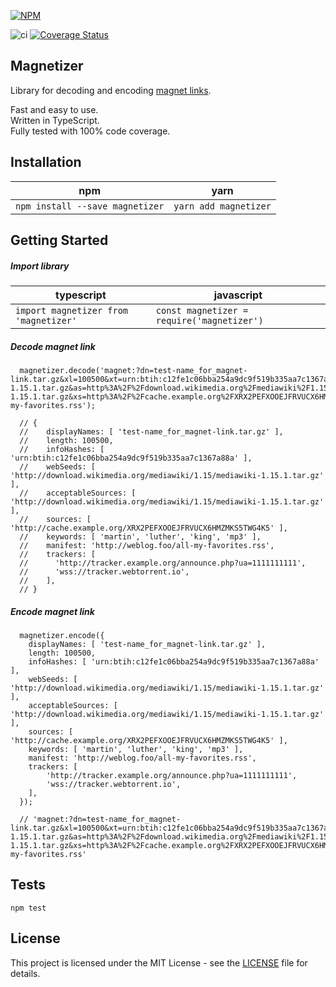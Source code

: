 
[![NPM](https://nodei.co/npm/magnetizer.png)](https://npmjs.org/package/magnetizer)

![ci](https://github.com/IvanSolomakhin/magnetizer/workflows/ci/badge.svg)
[![Coverage Status](https://coveralls.io/repos/github/IvanSolomakhin/magnetizer/badge.svg)](https://coveralls.io/github/IvanSolomakhin/magnetizer)

## Magnetizer
  Library for decoding and encoding [magnet links](https://en.wikipedia.org/wiki/Magnet_URI_scheme).  
  
  Fast and easy to use.  
  Written in TypeScript.  
  Fully tested with 100% code coverage.  

  
## Installation
| npm | yarn |
|---|---|
| `npm install --save magnetizer` | `yarn add magnetizer` |

## Getting Started

##### Import library
| typescript | javascript |
|---|---|
| ` import magnetizer from 'magnetizer' ` | ` const magnetizer = require('magnetizer') `|

##### Decode magnet link
```
  magnetizer.decode('magnet:?dn=test-name_for_magnet-link.tar.gz&xl=100500&xt=urn:btih:c12fe1c06bba254a9dc9f519b335aa7c1367a88a&tr=http%3A%2F%2Ftracker.example.org%2Fannounce.php%3Fua%3D1111111111&tr=wss%3A%2F%2Ftracker.webtorrent.io&kt=martin+luther+king+mp3&ws=http%3A%2F%2Fdownload.wikimedia.org%2Fmediawiki%2F1.15%2Fmediawiki-1.15.1.tar.gz&as=http%3A%2F%2Fdownload.wikimedia.org%2Fmediawiki%2F1.15%2Fmediawiki-1.15.1.tar.gz&xs=http%3A%2F%2Fcache.example.org%2FXRX2PEFXOOEJFRVUCX6HMZMKS5TWG4K5&mt=http%3A%2F%2Fweblog.foo%2Fall-my-favorites.rss');
  
  // {
  //    displayNames: [ 'test-name_for_magnet-link.tar.gz' ],
  //    length: 100500,
  //    infoHashes: [ 'urn:btih:c12fe1c06bba254a9dc9f519b335aa7c1367a88a' ],
  //    webSeeds: [ 'http://download.wikimedia.org/mediawiki/1.15/mediawiki-1.15.1.tar.gz' ],
  //    acceptableSources: [ 'http://download.wikimedia.org/mediawiki/1.15/mediawiki-1.15.1.tar.gz' ],
  //    sources: [ 'http://cache.example.org/XRX2PEFXOOEJFRVUCX6HMZMKS5TWG4K5' ],
  //    keywords: [ 'martin', 'luther', 'king', 'mp3' ],
  //    manifest: 'http://weblog.foo/all-my-favorites.rss',
  //    trackers: [
  //      'http://tracker.example.org/announce.php?ua=1111111111',
  //      'wss://tracker.webtorrent.io',
  //    ],
  // }
```

##### Encode magnet link
```
  magnetizer.encode({
    displayNames: [ 'test-name_for_magnet-link.tar.gz' ],
    length: 100500,
    infoHashes: [ 'urn:btih:c12fe1c06bba254a9dc9f519b335aa7c1367a88a' ],
    webSeeds: [ 'http://download.wikimedia.org/mediawiki/1.15/mediawiki-1.15.1.tar.gz' ],
    acceptableSources: [ 'http://download.wikimedia.org/mediawiki/1.15/mediawiki-1.15.1.tar.gz' ],
    sources: [ 'http://cache.example.org/XRX2PEFXOOEJFRVUCX6HMZMKS5TWG4K5' ],
    keywords: [ 'martin', 'luther', 'king', 'mp3' ],
    manifest: 'http://weblog.foo/all-my-favorites.rss',
    trackers: [
        'http://tracker.example.org/announce.php?ua=1111111111',
        'wss://tracker.webtorrent.io',
    ],
  });
  
  // 'magnet:?dn=test-name_for_magnet-link.tar.gz&xl=100500&xt=urn:btih:c12fe1c06bba254a9dc9f519b335aa7c1367a88a&tr=http%3A%2F%2Ftracker.example.org%2Fannounce.php%3Fua%3D1111111111&tr=wss%3A%2F%2Ftracker.webtorrent.io&kt=martin+luther+king+mp3&ws=http%3A%2F%2Fdownload.wikimedia.org%2Fmediawiki%2F1.15%2Fmediawiki-1.15.1.tar.gz&as=http%3A%2F%2Fdownload.wikimedia.org%2Fmediawiki%2F1.15%2Fmediawiki-1.15.1.tar.gz&xs=http%3A%2F%2Fcache.example.org%2FXRX2PEFXOOEJFRVUCX6HMZMKS5TWG4K5&mt=http%3A%2F%2Fweblog.foo%2Fall-my-favorites.rss'
```

## Tests
  ```
  npm test
  ```

## License
This project is licensed under the MIT License - see the [LICENSE](LICENSE.md) file for details.
